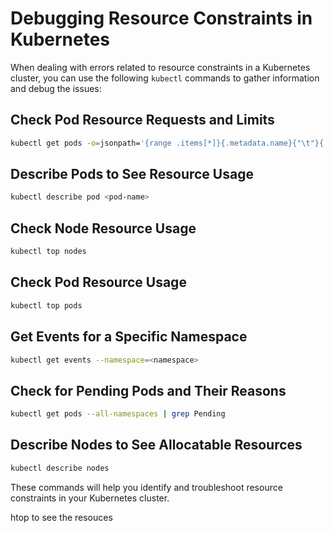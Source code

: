 # Debugging Resource Constraints in Kubernetes

When dealing with errors related to resource constraints in a Kubernetes cluster, you can use the following `kubectl` commands to gather information and debug the issues:

## Check Pod Resource Requests and Limits

```sh
kubectl get pods -o=jsonpath='{range .items[*]}{.metadata.name}{"\t"}{.spec.containers[*].resources}{"\n"}{end}'
```

## Describe Pods to See Resource Usage

```sh
kubectl describe pod <pod-name>
```

## Check Node Resource Usage

```sh
kubectl top nodes
```

## Check Pod Resource Usage

```sh
kubectl top pods
```

## Get Events for a Specific Namespace

```sh
kubectl get events --namespace=<namespace>
```

## Check for Pending Pods and Their Reasons

```sh
kubectl get pods --all-namespaces | grep Pending
```

## Describe Nodes to See Allocatable Resources

```sh
kubectl describe nodes
```

These commands will help you identify and troubleshoot resource constraints in your Kubernetes cluster.

htop to see the resouces